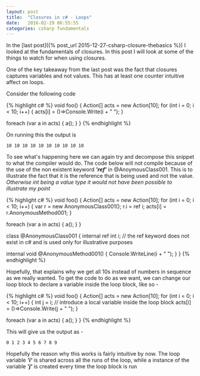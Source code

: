 ```yaml
---
layout: post
title:  "Closures in c# - Loops"
date:   2016-02-29 06:55:55
categories: csharp fundamentals
---
```


In the [last post]({% post_url 2015-12-27-csharp-closure-thebasics %}) I looked at the fundamentals of closures. In this post I will look at some of the things to watch for when using closures. 

One of the key takeaway from the last post was the fact that closures captures variables and not values. This has at least one counter intuitive affect on loops.

Consider the following code 

{% highlight c# %}
void foo()
{
  Action[] acts = new Action[10];
  for (int i = 0; i < 10; i++)
  {
    acts[i] = ()=>Console.Write(i + " ");
  }
  
  foreach (var a in acts)
  {
    a();
  }
}
{% endhighlight %}

On running this the output is 
    
    10 10 10 10 10 10 10 10 10 10 

To see what's happening here we can again try and decompose this snippet to what the compiler would do. The code below will not compile because of the use of the non existent keyword __*'ref'*__ in @AnoymousClass001. This is to illustrate the fact that it is the reference that is being used and not the value. *Otherwise int being a value type it would not have been possible to illustrate my point*

{% highlight c# %}
void foo()
{
  Action[] acts = new Action[10];
  for (int i = 0; i < 10; i++)
  {
    var r = new AnonymousClass001();
    r.i = ref i;
    acts[i] = r.AnonymousMethod001;
  }
  
  foreach (var a in acts)
  {
    a();
  }
}

class @AnonymousClass001
{
  internal ref int i; // the ref keyword does not exist in c# and is used only for illustrative purposes

  internal void @AnonymousMethod001()
  {
    Console.WriteLine(i + " ");
  }
}
{% endhighlight %}

Hopefully, that explains why we get all 10s instead of numbers in sequence as we really wanted. To get the code to do as we want, we can change our loop block to declare a variable inside the loop block, like so - 

{% highlight c# %}
void foo()
{
  Action[] acts = new Action[10];
  for (int i = 0; i < 10; i++)
  {
    int j  = i; // introduce a local variable inside the loop block
    acts[i] = ()=>Console.Write(j + " ");
  }
  
  foreach (var a in acts)
  {
    a();
  }
}
{% endhighlight %}

This will give us the output as - 

    0 1 2 3 4 5 6 7 8 9 

Hopefully the reason why this works is fairly intuitive by now. The loop variable __*'i'*__ is shared across all the runs of the loop, while a instance of the variable __*'j'*__ is created every time the loop block is run